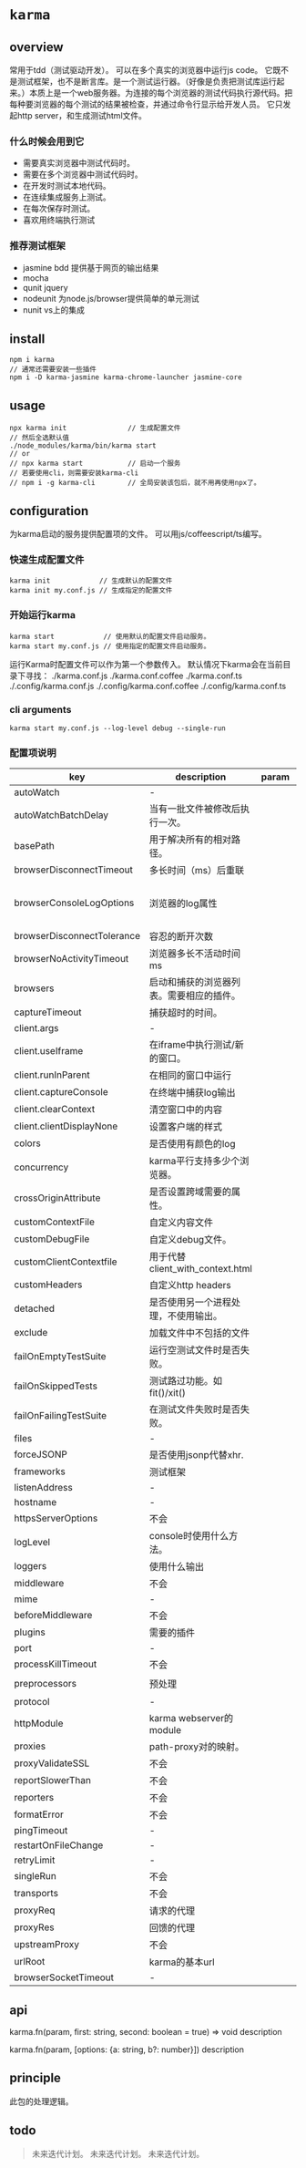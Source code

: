 # `karma`

## overview
常用于tdd（测试驱动开发）。
可以在多个真实的浏览器中运行js code。
它既不是测试框架，也不是断言库。是一个测试运行器。（好像是负责把测试库运行起来。）本质上是一个web服务器。为连接的每个浏览器的测试代码执行源代码。把每种要浏览器的每个测试的结果被检查，并通过命令行显示给开发人员。
它只发起http server，和生成测试html文件。

### 什么时候会用到它
- 需要真实浏览器中测试代码时。
- 需要在多个浏览器中测试代码时。
- 在开发时测试本地代码。
- 在连续集成服务上测试。
- 在每次保存时测试。
- 喜欢用终端执行测试

### 推荐测试框架
- jasmine    bdd 提供基于网页的输出结果
- mocha      
- qunit      jquery
- nodeunit   为node.js/browser提供简单的单元测试
- nunit      vs上的集成

## install
```
npm i karma
// 通常还需要安装一些插件
npm i -D karma-jasmine karma-chrome-launcher jasmine-core
```

## usage

```
npx karma init               // 生成配置文件
// 然后全选默认值
./node_modules/karma/bin/karma start
// or
// npx karma start           // 启动一个服务
// 若要使用cli，则需要安装karma-cli
// npm i -g karma-cli        // 全局安装该包后，就不用再使用npx了。
```

## configuration
为karma启动的服务提供配置项的文件。
可以用js/coffeescript/ts编写。

### 快速生成配置文件
```
karma init            // 生成默认的配置文件
karma init my.conf.js // 生成指定的配置文件
```

### 开始运行karma
```
karma start            // 使用默认的配置文件启动服务。
karma start my.conf.js // 使用指定的配置文件启动服务。
```
运行Karma时配置文件可以作为第一个参数传入。
默认情况下karma会在当前目录下寻找：
./karma.conf.js
./karma.conf.coffee
./karma.conf.ts
./.config/karma.conf.js
./.config/karma.conf.coffee
./.config/karma.conf.ts

### cli arguments
`karma start my.conf.js --log-level debug --single-run`

### 配置项说明
|key|description|param|type|default|demo|cli|
|-|-|-|-|-|-|-|
|autoWatch|-||boolean|true|||
|autoWatchBatchDelay|当有一批文件被修改后执行一次。||number|250|||
|basePath|用于解决所有的相对路径。||string|''|||
|browserDisconnectTimeout|多长时间（ms）后重联||number|2000|||
|browserConsoleLogOptions|浏览器的log属性||object|{level: 'debug', format: '%b %t %m', terminal: true}|||
|browserDisconnectTolerance|容忍的断开次数||number|0|||
|browserNoActivityTimeout|浏览器多长不活动时间 ms||number|30000|||
|browsers|启动和捕获的浏览器列表。需要相应的插件。||string[]||||
|captureTimeout|捕获超时的时间。||||||
|client.args|-||||||
|client.useIframe|在iframe中执行测试/新的窗口。||boolean|true|||
|client.runInParent|在相同的窗口中运行||boolean|true|||
|client.captureConsole|在终端中捕获log输出||||||
|client.clearContext|清空窗口中的内容||||||
|client.clientDisplayNone|设置客户端的样式||||||
|colors|是否使用有颜色的log||||||
|concurrency|karma平行支持多少个浏览器。||||||
|crossOriginAttribute|是否设置跨域需要的属性。||||||
|customContextFile|自定义内容文件||||||
|customDebugFile|自定义debug文件。||||||
|customClientContextfile|用于代替client_with_context.html||||||
|customHeaders|自定义http headers||object[]||||
|detached|是否使用另一个进程处理，不使用输出。||||||
|exclude|加载文件中不包括的文件||||||
|failOnEmptyTestSuite|运行空测试文件时是否失败。||||||
|failOnSkippedTests|测试路过功能。如fit()/xit()||||||
|failOnFailingTestSuite|在测试文件失败时是否失败。||||||
|files|-||||||
|forceJSONP|是否使用jsonp代替xhr.||||||
|frameworks|测试框架||||||
|listenAddress|-|||0.0.0.0|||
|hostname|-|||'localhost'|||
|httpsServerOptions|不会||||||
|logLevel|console时使用什么方法。||||||
|loggers|使用什么输出||||||
|middleware|不会||||||
|mime|-||object||||
|beforeMiddleware|不会||||||
|plugins|需要的插件||string[]||||
|port|-|||9876|||
|processKillTimeout|不会||||||
|preprocessors|预处理|||`{'**/*.coffee': 'coffee'}`|||
|protocol|-|||'http:'|||
|httpModule|karma webserver的module||||||
|proxies|path-proxy对的映射。||object||||
|proxyValidateSSL|不会||||||
|reportSlowerThan|不会||||||
|reporters|不会||||||
|formatError|不会||||||
|pingTimeout|-||number||5000||
|restartOnFileChange|-||||||
|retryLimit|-|||2|||
|singleRun|不会||||||
|transports|不会||||||
|proxyReq|请求的代理||||||
|proxyRes|回馈的代理||||||
|upstreamProxy|不会||||||
|urlRoot|karma的基本url|||'/'|||
|browserSocketTimeout|-|||20000|||

## api

karma.fn(param, first: string, second: boolean = true) => void
description

karma.fn(param, [options: {a: string, b?: number}])
description

## principle
此包的处理逻辑。

## todo
> 未来迭代计划。
> 未来迭代计划。
> 未来迭代计划。